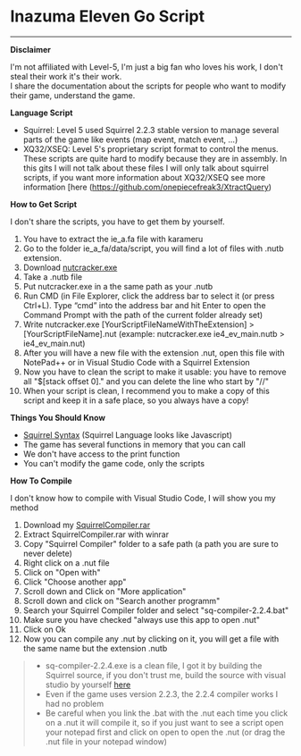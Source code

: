 # Inazuma Eleven Go Script
___________________________________________________________________________
**Disclaimer**

I'm not affiliated with Level-5, I'm just a big fan who loves his work, I don't steal their work it's their work.  
I share the documentation about the scripts for people who want to modify their game, understand the game.

**Language Script**

- Squirrel: Level 5 used Squirrel 2.2.3 stable version to manage several parts of the game like events (map event, match event, ...)   
- XQ32/XSEQ: Level 5's proprietary script format to control the menus. These scripts are quite hard to modify because they are in assembly. In this gits I will not talk about these files I will only talk about squirrel scripts, if you want more information about XQ32/XSEQ see more information [here (https://github.com/onepiecefreak3/XtractQuery)

**How to Get Script**

I don't share the scripts, you have to get them by yourself.  
1. You have to extract the ie_a.fa file with karameru
2. Go to the folder ie_a_fa/data/script, you will find a lot of files with .nutb extension.
3. Download [nutcracker.exe](https://mega.nz/file/Y1U2RIqa#RLyHy-kjnWKQQQ2V1M1WyNhxGEAWkVng9nUJCZvZf5o)
4. Take a .nutb file
5. Put nutcracker.exe in a the same path as your .nutb
6. Run CMD (in File Explorer, click the address bar to select it (or press Ctrl+L). Type “cmd” into the address bar and hit Enter to open the Command Prompt with the path of the current folder already set)
7. Write nutcracker.exe [YourScriptFileNameWithTheExtension] > [YourScriptFileName].nut (example: nutcracker.exe ie4_ev_main.nutb > ie4_ev_main.nut)
8. After you will have a new file with the extension .nut, open this file with NotePad++ or in Visual Studio Code with a Squirrel Extension
9. Now you have to clean the script to make it usable: you have to remove all "$[stack offset 0]." and you can delete the line who start by "//"
10. When your script is clean, I recommend you to make a copy of this script and keep it in a safe place, so you always have a copy!

**Things You Should Know**

- [Squirrel Syntax](http://squirrel-lang.org/) (Squirrel Language looks like Javascript)
- The game has several functions in memory that you can call
- We don't have access to the print function
- You can't modify the game code, only the scripts

**How To Compile**

I don't know how to compile with Visual Studio Code, I will show you my method
1. Download my [SquirrelCompiler.rar](https://mega.nz/file/RhNHyJyY#qlof7UfMDEOA_qc4AvLm1Mxp_pwe2wl-507t72_XUc8) 
2. Extract SquirrelCompiler.rar with winrar
3. Copy "Squirrel Compiler" folder to a safe path (a path you are sure to never delete)
4. Right click on a .nut file
5. Click on "Open with"
6. Click "Choose another app"
7. Scroll down and Click on "More application"
8. Scroll down and click on "Search another programm"
9. Search your Squirrel Compiler folder and select "sq-compiler-2.2.4.bat"
10. Make sure you have checked "always use this app to open .nut"
11. Click on Ok
12. Now you can compile any .nut by clicking on it, you will get a file with the same name but the extension .nutb
> - sq-compiler-2.2.4.exe is a clean file, I got it by building the Squirrel source, if you don't trust me, build the source with visual studio by yourself [here](https://sourceforge.net/projects/squirrel/files/squirrel2/squirrel%202.2.3%20stable/)
> - Even if the game uses version 2.2.3, the 2.2.4 compiler works I had no problem
> - Be careful when you link the .bat with the .nut each time you click on a .nut it will compile it, so if you just want to see a script open your notepad first and click on open to open the .nut (or drag the .nut file in your notepad window)
